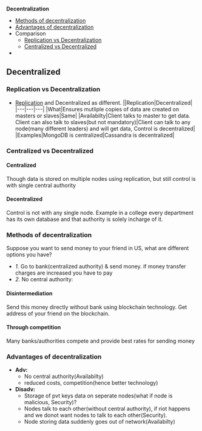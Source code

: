 **Decentralization**
- [Methods of decentralization](#m)
- [Advantages of decentralization](#a)
- Comparison
  - [Replication vs Decentralization](#v1)
  - [Centralized vs Decentralized](#v2)
- 

## Decentralized
<a name=v1></a>
### Replication vs Decentralization
- [Replication](Replication) and Decentralized as different.
||Replication|Decentralized|
|---|---|---|
|What|Ensures mutliple copies of data are created on masters or slaves|Same|
|Availabilty|Client talks to master to get data. Client can also talk to slaves(but not mandatory)|Client can talk to any node(many different leaders) and will get data, Control is decentralized|
|Examples|MongoDB is centralized|Cassandra is decentralized|

<a name=v2></a>
### Centralized vs Decentralized
#### Centralized
Though data is stored on multiple nodes using replication, but still control is with single central authority
#### Decentralized
Control is not with any single node. Example in a college every department has its own database and that authority is solely incharge of it.

<a name=m></a>
### Methods of decentralization
Suppose you want to send money to your friend in US, what are different options you have?
- _1._ Go to bank(centralized authority) & send money. if money transfer charges are increased you have to pay
- _2._ No central authority: 
#### Disintermediation
Send this money directly without bank using blockchain technology. Get address of your friend on the blockchain.
#### Through competition
Many banks/authorities compete and provide best rates for sending money

<a name=a></a>
### Advantages of decentralization
- **Adv:**
  - No central authority(Availabilty)
  - reduced costs, competition(hence better technology)
- **Disadv:**
  - Storage of pvt keys data on seperate nodes(what if node is malicious, Security)?
  - Nodes talk to each other(without central authority), if riot happens and we donot want nodes to talk to each other(Security).
  - Node storing data suddenly goes out of network(Availabilty)
